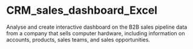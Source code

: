 # CRM_sales_dashboard_Excel
Analyse and create interactive dashboard on the B2B sales pipeline data from a company that sells computer hardware, including information on accounts, products, sales teams, and sales opportunities.
